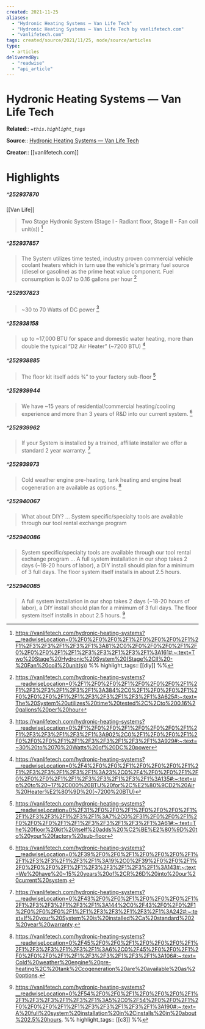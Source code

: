 ```yaml
---
created: 2021-11-25
aliases:
  - "Hydronic Heating Systems — Van Life Tech"
  - "Hydronic Heating Systems — Van Life Tech by vanlifetech.com"
  - "vanlifetech.com"
tags: created/source/2021/11/25, node/source/articles
type: 
  - articles
deliveredBy: 
  - "readwise"
  - "api_article"
---
```

# Hydronic Heating Systems — Van Life Tech

**Related**:: 
*`=this.highlight_tags`*

**Source**:: [Hydronic Heating Systems — Van Life Tech](https://vanlifetech.com/hydronic-heating-systems)

**Creator**:: [[vanlifetech.com]]

# Highlights
##### ^252937870
[[Van Life]]  
> Two Stage Hydronic System (Stage I - Radiant floor, Stage II - Fan coil unit(s)) 
  [^252937870]

[^252937870]: https://vanlifetech.com/hydronic-heating-systems?__readwiseLocation=0%2F0%2F0%2F0%2F1%2F0%2F0%2F0%2F1%2F1%2F3%2F3%2F1%2F3%2F1%3A81%2C0%2F0%2F0%2F0%2F1%2F0%2F0%2F0%2F1%2F1%2F3%2F3%2F1%2F3%2F1%3A161#:~:text=Two%20Stage%20Hydronic%20System%20(Stage%2CII%20-%20Fan%20coil%20unit(s))
%%
highlight_tags:: [[diy]]
%%
##### ^252937857
  
> The System utilizes time tested, industry proven commercial vehicle coolant heaters which in turn use the vehicle's primary fuel source (diesel or gasoline) as the prime heat value component. Fuel consumption is 0.07 to 0.16 gallons per hour 
  [^252937857]

[^252937857]: https://vanlifetech.com/hydronic-heating-systems?__readwiseLocation=0%2F1%2F0%2F0%2F1%2F0%2F0%2F0%2F1%2F1%2F3%2F3%2F1%2F3%2F1%3A384%2C0%2F1%2F0%2F0%2F1%2F0%2F0%2F0%2F1%2F1%2F3%2F3%2F1%2F3%2F1%3A625#:~:text=The%20System%20utilizes%20time%20tested%2C%2Cto%200.16%20gallons%20per%20hour

##### ^252937823
  
> ~30 to 70 Watts of DC power 
  [^252937823]

[^252937823]: https://vanlifetech.com/hydronic-heating-systems?__readwiseLocation=0%2F1%2F0%2F0%2F1%2F0%2F0%2F0%2F1%2F1%2F3%2F3%2F1%2F3%2F1%3A902%2C0%2F1%2F0%2F0%2F1%2F0%2F0%2F0%2F1%2F1%2F3%2F3%2F1%2F3%2F1%3A929#:~:text=~30%20to%2070%20Watts%20of%20DC%20power

##### ^252938158
  
> up to ~17,000 BTU for space and domestic water heating, more than double the typical “D2 Air Heater” (~7200 BTU) 
  [^252938158]

[^252938158]: https://vanlifetech.com/hydronic-heating-systems?__readwiseLocation=0%2F4%2F0%2F0%2F1%2F0%2F0%2F0%2F1%2F1%2F3%2F3%2F1%2F3%2F1%3A23%2C0%2F4%2F0%2F0%2F1%2F0%2F0%2F0%2F1%2F1%2F3%2F3%2F1%2F3%2F1%3A135#:~:text=up%20to%20~17%2C000%20BTU%20for%2C%E2%80%9CD2%20Air%20Heater%E2%80%9D%20(~7200%20BTU)

##### ^252938885
  
> The floor kit itself adds ¾” to your factory sub-floor 
  [^252938885]

[^252938885]: https://vanlifetech.com/hydronic-heating-systems?__readwiseLocation=0%2F31%2F0%2F0%2F1%2F0%2F0%2F0%2F1%2F1%2F3%2F3%2F1%2F3%2F1%3A7%2C0%2F31%2F0%2F0%2F1%2F0%2F0%2F0%2F1%2F1%2F3%2F3%2F1%2F3%2F1%3A61#:~:text=The%20floor%20kit%20itself%20adds%20%C2%BE%E2%80%9D%20to%20your%20factory%20sub-floor

##### ^252939944
  
> We have ~15 years of residential/commercial heating/cooling experience and more than 3 years of R&D into our current system. 
  [^252939944]

[^252939944]: https://vanlifetech.com/hydronic-heating-systems?__readwiseLocation=0%2F39%2F0%2F0%2F1%2F0%2F0%2F0%2F1%2F1%2F3%2F3%2F1%2F3%2F1%3A19%2C0%2F39%2F0%2F0%2F1%2F0%2F0%2F0%2F1%2F1%2F3%2F3%2F1%2F3%2F1%3A143#:~:text=We%20have%20~15%20years%20of%2CR%26D%20into%20our%20current%20system.

##### ^252939962
  
> If your System is installed by a trained, affiliate installer we offer a standard 2 year warranty. 
  [^252939962]

[^252939962]: https://vanlifetech.com/hydronic-heating-systems?__readwiseLocation=0%2F43%2F0%2F0%2F1%2F0%2F0%2F0%2F1%2F1%2F3%2F3%2F1%2F3%2F1%3A144%2C0%2F43%2F0%2F0%2F1%2F0%2F0%2F0%2F1%2F1%2F3%2F3%2F1%2F3%2F1%3A242#:~:text=If%20your%20System%20is%20installed%2Ca%20standard%202%20year%20warranty.

##### ^252939973
  
> Cold weather engine pre-heating, tank heating and engine heat cogeneration are available as options. 
  [^252939973]

[^252939973]: https://vanlifetech.com/hydronic-heating-systems?__readwiseLocation=0%2F45%2F0%2F0%2F1%2F0%2F0%2F0%2F1%2F1%2F3%2F3%2F1%2F3%2F1%3A6%2C0%2F45%2F0%2F0%2F1%2F0%2F0%2F0%2F1%2F1%2F3%2F3%2F1%2F3%2F1%3A106#:~:text=Cold%20weather%20engine%20pre-heating%2C%20tank%2Ccogeneration%20are%20available%20as%20options.

##### ^252940067
  
> What about DIY? ... System specific/specialty tools are available through our tool rental exchange program 

##### ^252940086
  
> System specific/specialty tools are available through our tool rental exchange program ... A full system installation in our shop takes 2 days (~18-20 hours of labor), a DIY install should plan for a minimum of 3 full days. The floor system itself installs in about 2.5 hours. 

##### ^252940085
  
> A full system installation in our shop takes 2 days (~18-20 hours of labor), a DIY install should plan for a minimum of 3 full days. The floor system itself installs in about 2.5 hours. 
  [^252940085]

[^252940085]: https://vanlifetech.com/hydronic-heating-systems?__readwiseLocation=0%2F54%2F0%2F0%2F1%2F0%2F0%2F0%2F1%2F1%2F3%2F3%2F1%2F3%2F1%3A5%2C0%2F54%2F0%2F0%2F1%2F0%2F0%2F0%2F1%2F1%2F3%2F3%2F1%2F3%2F1%3A190#:~:text=A%20full%20system%20installation%20in%2Cinstalls%20in%20about%202.5%20hours.
%%
highlight_tags:: [[c3]]
%%
